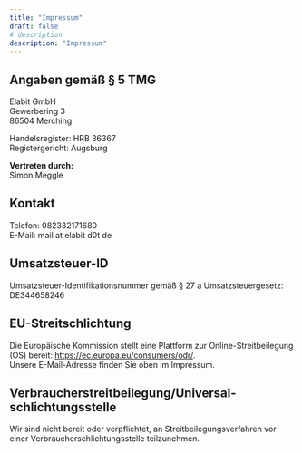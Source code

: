 ```yaml
---
title: "Impressum"
draft: false
# description
description: "Impressum"
---
```


<h2>Angaben gemäß § 5 TMG</h2>
<p>Elabit GmbH<br />
Gewerbering 3<br />
86504 Merching</p>

<p>Handelsregister: HRB 36367<br />
Registergericht: Augsburg</p>

<p><strong>Vertreten durch:</strong><br />
Simon Meggle</p>

<h2>Kontakt</h2>
<p>Telefon: 082332171680<br />
E-Mail: mail at elabit d0t de</p>

<h2>Umsatzsteuer-ID</h2>
<p>Umsatzsteuer-Identifikationsnummer gemäß § 27 a Umsatzsteuergesetz:<br />
DE344658246</p>

<h2>EU-Streitschlichtung</h2>
<p>Die Europäische Kommission stellt eine Plattform zur Online-Streitbeilegung (OS) bereit: <a href="https://ec.europa.eu/consumers/odr/" target="_blank" rel="noopener noreferrer">https://ec.europa.eu/consumers/odr/</a>.<br /> Unsere E-Mail-Adresse finden Sie oben im Impressum.</p>

<h2>Verbraucher­streit­beilegung/Universal­schlichtungs­stelle</h2>
<p>Wir sind nicht bereit oder verpflichtet, an Streitbeilegungsverfahren vor einer Verbraucherschlichtungsstelle teilzunehmen.</p>

